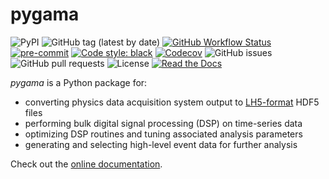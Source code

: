# pygama

![PyPI](https://img.shields.io/pypi/v/pygama?logo=pypi)
![GitHub tag (latest by date)](https://img.shields.io/github/v/tag/legend-exp/pygama?logo=git)
[![GitHub Workflow Status](https://img.shields.io/github/workflow/status/legend-exp/pygama/pygama/main?label=main%20branch&logo=github)](https://github.com/legend-exp/pygama/actions)
[![pre-commit](https://img.shields.io/badge/pre--commit-enabled-brightgreen?logo=pre-commit&logoColor=white)](https://github.com/pre-commit/pre-commit)
[![Code style: black](https://img.shields.io/badge/code%20style-black-000000.svg)](https://github.com/psf/black)
[![Codecov](https://img.shields.io/codecov/c/github/legend-exp/pygama?logo=codecov)](https://app.codecov.io/gh/legend-exp/pygama)
![GitHub issues](https://img.shields.io/github/issues/legend-exp/pygama?logo=github)
![GitHub pull requests](https://img.shields.io/github/issues-pr/legend-exp/pygama?logo=github)
![License](https://img.shields.io/github/license/legend-exp/pygama)
[![Read the Docs](https://img.shields.io/readthedocs/pygama?logo=readthedocs)](https://pygama.readthedocs.io)

*pygama* is a Python package for:

* converting physics data acquisition system output to [LH5-format](https://github.com/legend-exp/legend-data-format-specs) HDF5 files
* performing bulk digital signal processing (DSP) on time-series data
* optimizing DSP routines and tuning associated analysis parameters
* generating and selecting high-level event data for further analysis

Check out the [online documentation](https://pygama.readthedocs.io).
